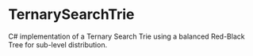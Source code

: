# TernarySearchTrie
C# implementation of a Ternary Search Trie using a balanced Red-Black Tree for sub-level distribution.
